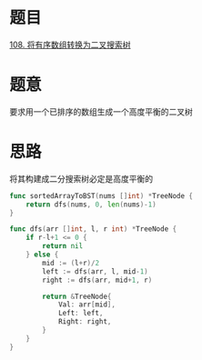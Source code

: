# 题目
[108. 将有序数组转换为二叉搜索树](https://leetcode-cn.com/problems/convert-sorted-array-to-binary-search-tree/)



# 题意
要求用一个已排序的数组生成一个高度平衡的二叉树

# 思路 
将其构建成二分搜索树必定是高度平衡的

```go
func sortedArrayToBST(nums []int) *TreeNode {
    return dfs(nums, 0, len(nums)-1)
}

func dfs(arr []int, l, r int) *TreeNode {
    if r-l+1 <= 0 {
        return nil 
    } else {
        mid := (l+r)/2
        left := dfs(arr, l, mid-1)
        right := dfs(arr, mid+1, r)

        return &TreeNode{
            Val: arr[mid],
            Left: left,
            Right: right,
        }
    }
}
```
